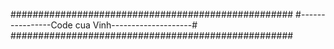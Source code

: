 ###################################################
#----------------Code cua Vinh--------------------#
###################################################